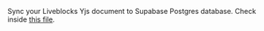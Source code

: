 Sync your Liveblocks Yjs document to Supabase Postgres database. Check inside [this file](https://github.com/CTNicholas/liveblocks-yjs-supabase-postgres-sync/blob/master/src/app/api/liveblocks-database-sync/route.ts).
